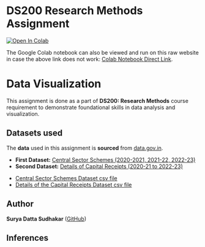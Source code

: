 
# DS200 Research Methods Assignment

[![Open In Colab](https://colab.research.google.com/assets/colab-badge.svg)](https://colab.research.google.com/github/suryasud/DS200-data-science-visualizations/blob/main/data_visualization_using_python.ipynb)
<p>
    The Google Colab notebook can also be viewed and run on this raw website in case the above link does not work: <a href="https://colab.research.google.com/drive/1eKFF6DK05pREa5zKSmqNgR0JTOH-Ew69?usp=sharing">Colab Notebook Direct Link</a>.
</p>

# Data Visualization
This assignment is done as a part of  **DS200: Research Methods** course requirement to demonstrate foundational skills in data analysis and visualization.

## Datasets used
<p>
    The <strong>data</strong> used in this assignment is <strong>sourced</strong> from <a href="https://data.gov.in">data.gov.in</a>.
</p>

<ul>
    <li>
        <strong>First Dataset:</strong> <a href="https://www.data.gov.in/resource/central-sector-schemes-2020-2021-2020-21-2022-23">Central Sector Schemes (2020-2021, 2021-22, 2022-23)</a>
    </li>
    <li>
        <strong>Second Dataset:</strong> <a href="https://www.data.gov.in/resource/details-capital-receipts-2020-21-2022-23">Details of Capital Receipts (2020-21 to 2022-23)</a>
    </li>
</ul>

- <a href="https://drive.google.com/file/d/1jkoynty9n0Z5q2R7LjJG5xIsByZ-FdpH/view?usp=sharing">Central Sector Schemes Dataset csv file</a>
- <a href="https://drive.google.com/file/d/1jmVIpXPJ_XlEtB6ic4gi3z0nrA_xKHMY/view?usp=sharing">Details of the Capital Receipts Dataset csv file</a>

## Author
**Surya Datta Sudhakar** ([GitHub](https://github.com/suryasud))

## Inferences


